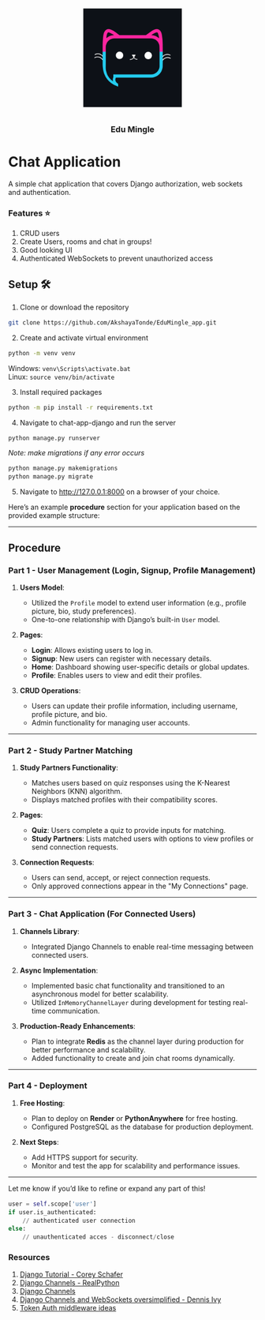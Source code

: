 <!-- PROJECT LOGO -->
<br />
<p align="center">
  <span style="font-family:Papyrus; font-size:50px;"><img src="images/chat.svg" width="200" height="200"></span>
  <h3 align="center">Edu Mingle</h3>


# Chat Application 

A simple chat application that covers Django authorization, web sockets and authentication.

### Features ⭐

1. CRUD users
2. Create Users, rooms and chat in groups!
3. Good looking UI
4. Authenticated WebSockets to prevent unauthorized access

## Setup 🛠
1. Clone or download the repository  
```bash
git clone https://github.com/AkshayaTonde/EduMingle_app.git
```
2. Create and activate virtual environment
```bash
python -m venv venv
```
Windows: `venv\Scripts\activate.bat`  
Linux: `source venv/bin/activate`

3. Install required packages
```bash
python -m pip install -r requirements.txt
```

4. Navigate to chat-app-django and run the server
```bash
python manage.py runserver
```
*Note: make migrations if any error occurs*
```bash
python manage.py makemigrations
python manage.py migrate
```

5. Navigate to http://127.0.0.1:8000 on a browser of your choice.

Here’s an example **procedure** section for your application based on the provided example structure:

---

## Procedure

### Part 1 - User Management (Login, Signup, Profile Management)
1. **Users Model**:
   - Utilized the `Profile` model to extend user information (e.g., profile picture, bio, study preferences).
   - One-to-one relationship with Django’s built-in `User` model.

2. **Pages**:
   - **Login**: Allows existing users to log in.
   - **Signup**: New users can register with necessary details.
   - **Home**: Dashboard showing user-specific details or global updates.
   - **Profile**: Enables users to view and edit their profiles.

3. **CRUD Operations**:
   - Users can update their profile information, including username, profile picture, and bio.
   - Admin functionality for managing user accounts.

---

### Part 2 - Study Partner Matching
1. **Study Partners Functionality**:
   - Matches users based on quiz responses using the K-Nearest Neighbors (KNN) algorithm.
   - Displays matched profiles with their compatibility scores.

2. **Pages**:
   - **Quiz**: Users complete a quiz to provide inputs for matching.
   - **Study Partners**: Lists matched users with options to view profiles or send connection requests.

3. **Connection Requests**:
   - Users can send, accept, or reject connection requests.
   - Only approved connections appear in the "My Connections" page.

---

### Part 3 - Chat Application (For Connected Users)
1. **Channels Library**:
   - Integrated Django Channels to enable real-time messaging between connected users.

2. **Async Implementation**:
   - Implemented basic chat functionality and transitioned to an asynchronous model for better scalability.
   - Utilized `InMemoryChannelLayer` during development for testing real-time communication.

3. **Production-Ready Enhancements**:
   - Plan to integrate **Redis** as the channel layer during production for better performance and scalability.
   - Added functionality to create and join chat rooms dynamically.

---

### Part 4 - Deployment
1. **Free Hosting**:
   - Plan to deploy on **Render** or **PythonAnywhere** for free hosting.
   - Configured PostgreSQL as the database for production deployment.

2. **Next Steps**:
   - Add HTTPS support for security.
   - Monitor and test the app for scalability and performance issues.

---

Let me know if you’d like to refine or expand any part of this!

```py
user = self.scope['user']
if user.is_authenticated:
    // authenticated user connection 
else:
    // unauthenticated acces - disconnect/close
```

### Resources
1. [Django Tutorial - Corey Schafer](https://www.youtube.com/watch?v=UmljXZIypDc&list=PL-osiE80TeTtoQCKZ03TU5fNfx2UY6U4p) 
2. [Django Channels - RealPython](https://realpython.com/getting-started-with-django-channels/)
3. [Django Channels](https://channels.readthedocs.io/)
4. [Django Channels and WebSockets oversimplified - Dennis Ivy](https://www.youtube.com/watch?v=cw8-KFVXpTE)
5. [Token Auth middleware ideas](https://gist.github.com/rluts/22e05ed8f53f97bdd02eafdf38f3d60a)


